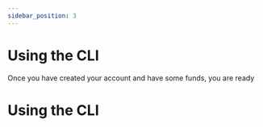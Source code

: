 ```yaml
---
sidebar_position: 3
---
```


# Using the CLI

Once you have created your account and have some funds, you are ready 

# Using the CLI

